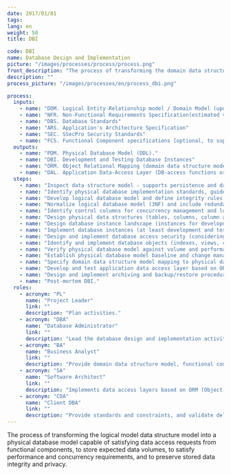 ```yaml
---
date: 2017/01/01
tags:
lang: en
weight: 50
title: DBI

code: DBI
name: Database Design and Implementation
picture: "/images/processes/process/process.png"
front_description: "The process of transforming the domain data structure model into a physical database model able to satisfy data access requests from functional components, to store expected data volumes, to satisfy performance and concurrency requirements, and to preserve stored data integrity and privacy."
description: ""
process_picture: "/images/processes/en/process_dbi.png"

process:
  inputs:
    - name: "DOM. Logical Entity-Relationship model / Domain Model (updated)"
    - name: "NFR. Non-Functional Requirements Specification(estimated volume and performance)"
    - name: "DBS. Database Standards"
    - name: "ARS. Application's Architecture Specification"
    - name: "SEC. SSecPro Security Standards"
    - name: "FCS. Functional Component specifications [optional, to supplement the inspection and for access optimization]"
  outputs:
    - name: "PDM. Physical Database Model (DDL)."
    - name: "DBI. Development and Testing Database Instances"
    - name: "ORM. Object Relational Mapping (domain data structure model to physical database model mapping)"
    - name: "DAL. Application Data-Access Layer (DB-access functions or Object-relational mapping components) [implemented and tested]" 	          
  steps:
    - name: "Inspect data structure model - supports persistence and data access requests described in functional component specifications."
    - name: "Identify physical database implementation standards, guidelines and constraints (provided by client)."
    - name: "Develop logical database model and define integrity rules and constraints (primary keys, foreign keys, domain constraints)."
    - name: "Normalize logical database model (3NF) and include redundant data-structures (de-normalization and consolidated repositories) for performance optimization."
    - name: "Identify control columns for concurrency management and logging mechanisms (timestamps, record versions, creation and update users, etc.)."
    - name: "Design physical data structures (tables, columns, column attributes, etc.) complying with naming conventions and standards."
    - name: "Design database instance landscape (instances for development, testing and production; required locations, spaces and configuration)."
    - name: "Implement database instances (at least development and testing)"
    - name: "Design and implement database access security (considering security requirements, architecture, Configuration Management Document and SsecPro Safety Standards)."
    - name: "Identify and implement database objects (indexes, views, constraints and triggers)."
    - name: "Verify physical database model against volume and performance requirements."
    - name: "Establish physical database model baseline and change management process."
    - name: "Specify domain data structure model mapping to physical database model (ORM)."
    - name: "Develop and test application data access layer based on ORM (Object Relational Mapping)."
    - name: "Design and implement archiving and backup/restore procedures [optional]."
    - name: "Post-mortem DBI."
  roles:
    - acronym: "PL"
      name: "Project Leader"
      link: ""
      description: "Plan activities."      
    - acronym: "DBA"
      name: "Database Administrator"
      link: ""
      description: "Lead the database design and implementation activities and produce deliverables."  
    - acronym: "BA"
      name: "Business Analyst"
      link: ""
      description: "Provide domain data structure model, functional component specifications, and volume estimates and performance requirements."      
    - acronym: "SA"
      name: "Software Architect"
      link: ""
      description: "Implements data access layers based on ORM (Object Relational Mapping)."
    - acronym: "CDA"
      name: "Client DBA"
      link: ""
      description: "Provide standards and constraints, and validate deliverables."    
---
```

The process of transforming the logical model data structure model into a physical database model capable of satisfying data access requests from functional components, to store expected data volumes, to satisfy performance and concurrency requirements, and to preserve stored data integrity and privacy.
